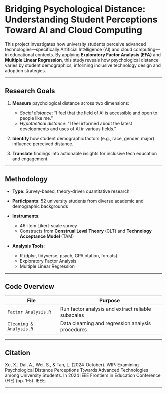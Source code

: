 # Bridging Psychological Distance: Understanding Student Perceptions Toward AI and Cloud Computing

This project investigates how university students perceive advanced technologies—specifically Artificial Intelligence (AI) and cloud computing—in educational contexts. By applying **Exploratory Factor Analysis (EFA)** and **Multiple Linear Regression**, this study reveals how psychological distance varies by student demographics, informing inclusive technology design and adoption strategies.

---

## Research Goals

1. **Measure** psychological distance across two dimensions:
   - *Social distance*: “I feel that the field of AI is accessible and open to people like me.”
   - *Hypothetical distance*: “I feel informed about the latest developments and uses of AI in various fields.”

2. **Identify** how student demographic factors (e.g., race, gender, major) influence perceived distance.

3. **Translate** findings into actionable insights for inclusive tech education and engagement.

---

## Methodology

- **Type**: Survey-based, theory-driven quantitative research  
- **Participants**: 52 university students from diverse academic and demographic backgrounds  
- **Instruments**:  
  - 46-item Likert-scale survey  
  - Constructs from **Construal Level Theory** (CLT) and **Technology Acceptance Model** (TAM)  

- **Analysis Tools**:  
  - R (dplyr, tidyverse, psych, GPArotation, forcats)  
  - Exploratory Factor Analysis  
  - Multiple Linear Regression  

---

## Code Overview

| File | Purpose |
|------|---------|
| `Factor Analysis.R` | Run factor analysis and extract reliable subscales |
| `Cleaning & Analysis.R` | Data clearning and regression analysis procedures |

---

## Citation 

Xu, X., Dai, A., Wei, S., & Tan, L. (2024, October). WIP: Examining Psychological Distance Perceptions Towards Advanced Technologies among University Students. In 2024 IEEE Frontiers in Education Conference (FIE) (pp. 1-5). IEEE.

---
